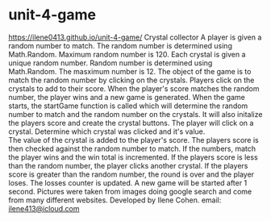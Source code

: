# unit-4-game
https://ilene0413.github.io/unit-4-game/
Crystal collector
A player is given a random number to match. The random number is determined using Math.Random. Maximum random number is 120.
Each crystal is given a unique random number. Random number is determined using Math.Random. The masximum number is 12.
The object of the game is to match the random number by clicking on the crystals.
Players click on the crystals to add to their score.
When the player's score matches the random number, the player wins and a new game is generated.
When the game starts, the startGame function is called which will determine the random number to match and the random number on the crystals.  It will also initalize the players score and create the crystal buttons.
The player will click on a crystal. 
Determine which crystal was clicked and it's value.  
The value of the crystal is added to the player's score. 
The players score is then checked against the random number to match.
If the numbers, match the player wins and the win total is incremented.
If the players score is less than the random number, the player clicks another crystal.
If the players score is greater than the random number, the round is over and the player loses. The losses counter is updated.
A new game will be started after 1 second.
Pictures were taken from images doing google search and come from many different websites.
Developed by Ilene Cohen.
email: ilene413@icloud.com
